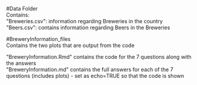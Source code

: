#Data Folder   
Contains:  
"Breweries.csv": information regarding Breweries in the country  
"Beers.csv": contains information regarding Beers in the Breweries  

#BreweryInformation_files  
Contains the two plots that are output from the code  
  
"BreweryInformation.Rmd" contains the code for the 7 questions along with the answers  
"BreweryInformation.md" contains the full answers for each of the 7 questions (includes plots) - set as echo=TRUE so that the code is shown

